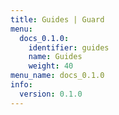 ```yaml
---
title: Guides | Guard
menu:
  docs_0.1.0:
    identifier: guides
    name: Guides
    weight: 40
menu_name: docs_0.1.0
info:
  version: 0.1.0
---
```


